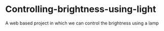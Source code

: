 # Controlling-brightness-using-light
A web based project in which we can control the brightness using a lamp

